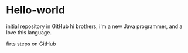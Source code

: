 # Hello-world
initial repository in GitHub
hi brothers, i'm a new Java programmer, and a love this language.


firts steps on GitHub
